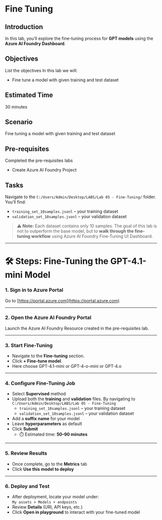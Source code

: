 # Fine Tuning

## Introduction 

In this lab, you’ll explore the fine-tuning process for **GPT models** using the **Azure AI Foundry Dashboard**. 

## Objectives 
 List the objectives
In this lab we will:
-	Fine tune a model with given training and test dataset


## Estimated Time 

30 minutes 

## Scenario
Fine tuning a model with given training and test dataset

## Pre-requisites
Completed the pre-requisites labs
- Create Azure AI Foundry Project

## Tasks

Navigate to the `C:/Users/Admin/Desktop/LABS/Lab 05 - Fine-Tuning/` folder. You’ll find:

- `training_set_10samples.jsonl` – your training dataset  
- `validation_set_10samples.jsonl` – your validation dataset  

> ⚠️ **Note:** Each dataset contains only 10 samples. The goal of this lab is not to outperform the base model, but to **walk through the fine-tuning workflow** using Azure AI Foundry Fine-Tuning UI Dashboard.

---

# 🛠️ Steps: Fine-Tuning the GPT-4.1-mini Model

### 1. Sign in to Azure Portal  
Go to [https://portal.azure.com](https://portal.azure.com)

---
### 2. Open the Azure AI Foundry Portal  
Launch the Azure AI Foundry Resource created in the pre-requisites lab.

---

### 3. Start Fine-Tuning  
- Navigate to the **Fine-tuning** section.  
- Click **+ Fine-tune model**.
- Here choose GPT-4.1-mini or GPT-4-o-mini or GPT-4.o

---

### 4. Configure Fine-Tuning Job
- Select **Supervised** method  
- Upload both the **training** and **validation** files. By navigating to `C:/Users/Admin/Desktop/LABS/Lab 05 - Fine-Tuning`
  - `training_set_10samples.jsonl` – your training dataset  
  - `validation_set_10samples.jsonl` – your validation dataset 
- Add a **suffix name** for your model  
- Leave **hyperparameters** as default  
- Click **Submit**  
  - ⏱️ Estimated time: **50–90 minutes**

---

### 5. Review Results
- Once complete, go to the **Metrics** tab  
- Click **Use this model to deploy**

---

### 6. Deploy and Test
- After deployment, locate your model under:  
  `My assets > Models + endpoints`
- Review **Details** (URI, API keys, etc.)  
- Click **Open in playground** to interact with your fine-tuned model



